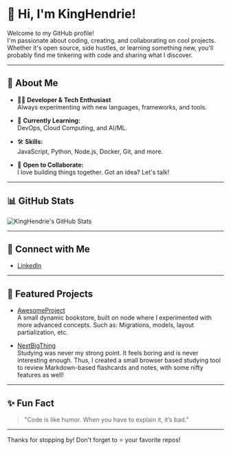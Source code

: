 # 👋 Hi, I'm KingHendrie!

Welcome to my GitHub profile!  
I'm passionate about coding, creating, and collaborating on cool projects. Whether it's open source, side hustles, or learning something new, you'll probably find me tinkering with code and sharing what I discover.

---

## 🚀 About Me

- 🧑‍💻 **Developer & Tech Enthusiast**  
  Always experimenting with new languages, frameworks, and tools.

- 🌱 **Currently Learning:**  
  DevOps, Cloud Computing, and AI/ML.

- 🛠️ **Skills:**  
  JavaScript, Python, Node.js, Docker, Git, and more.

- 🤝 **Open to Collaborate:**  
  I love building things together. Got an idea? Let's talk!

---

## 📊 GitHub Stats

![KingHendrie's GitHub Stats](https://github-readme-stats.vercel.app/api?username=KingHendrie&show_icons=true&theme=tokyonight)

---

## 🔗 Connect with Me

- [LinkedIn](https://www.linkedin.com/in/jan-abraham-visagie/)

---

## 🧩 Featured Projects

- [AwesomeProject](https://github.com/KingHendrie/Bookstore-Website)  
  A small dynamic bookstore, built on node where I experimented with more advanced concepts.
  Such as: Migrations, models, layout partialization, etc.

- [NextBigThing](https://github.com/KingHendrie/Markdown-Flashcards)  
  Studying was never my strong point. It feels boring and is never interesting enough.
  Thus, I created a small browser based studying tool to review Markdown-based flashcards and notes, with some nifty features as well!

---

## ✨ Fun Fact

> "Code is like humor. When you have to explain it, it’s bad."

---

Thanks for stopping by! Don't forget to ⭐️ your favorite repos!
